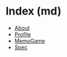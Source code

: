 Index (md)
==========
* [About](/about)
* [Profile](/profile)
* [MemoGame](/memogame/index)
* [Spec](/spec.html)
